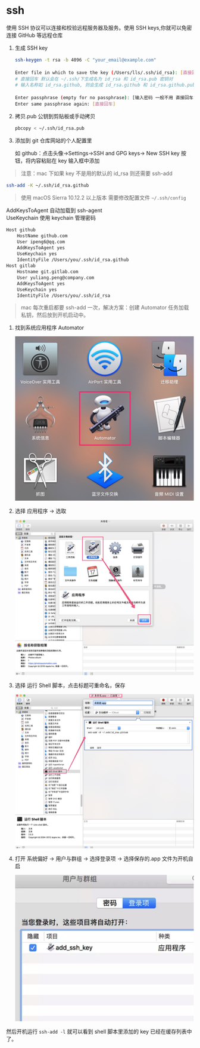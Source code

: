 # ssh

使用 SSH 协议可以连接和校验远程服务器及服务。使用 SSH keys,你就可以免密连接 GitHub 等远程仓库

1. 生成 SSH key

   ```bash
   ssh-keygen -t rsa -b 4096 -C "your_email@example.com"

   Enter file in which to save the key (/Users/lls/.ssh/id_rsa): [直接回车]
   # 直接回车 默认会在 ~/.ssh/下生成名为 id_rsa 和 id_rsa.pub 密钥对
   # 输入名称如 id_rsa.github, 则会生成 id_rsa.github 和 id_rsa.github.pub 密钥对

   Enter passphrase (empty for no passphrase): [输入密码 一般不用 直接回车]
   Enter same passphrase again: [直接回车]
   ```

2. 拷贝.pub 公钥到剪贴板或手动拷贝

   ```bash
   pbcopy < ~/.ssh/id_rsa.pub
   ```

3. 添加到 git 仓库网站的个人配置里

   如 github：点击头像->Settings->SSH and GPG keys-> New SSH key 按钮，将内容粘贴在 key 输入框中添加

> 注意：mac 下如果 key 不是用的默认的 id_rsa 则还需要 ssh-add

```bash
ssh-add -K ~/.ssh/id_rsa.github
```

> 使用 macOS Sierra 10.12.2 以上版本 需要修改配置文件 `~/.ssh/config`

AddKeysToAgent 自动加载到 ssh-agent\
UseKeychain 使用 keychain 管理密码

```text
Host github
    HostName github.com
    User ipeng6@qq.com
    AddKeysToAgent yes
    UseKeychain yes
    IdentityFile /Users/you/.ssh/id_rsa.github
Host gitlab
    Hostname git.gitlab.com
    User yuliang.peng@company.com
    AddKeysToAgent yes
    UseKeychain yes
    IdentityFile /Users/you/.ssh/id_rsa
```

> mac 每次重启都要 ssh-add 一次，解决方案：创建 Automator 任务加载私钥，然后放到开机启动中。

1. 找到系统应用程序 Automator

   ![](img/automator1.jpg ':size=500')

2. 选择 应用程序 -> 选取

   ![](img/automator2.jpg)

3. 选择 运行 Shell 脚本，点击标题可重命名，保存

   ![](img/automator3.jpg)

4. 打开 系统偏好 -> 用户与群组 -> 选择登录项 -> 选择保存的.app 文件为开机自启

   ![](img/automator4.jpg ':size=500')

然后开机运行 `ssh-add -l` 就可以看到 shell 脚本里添加的 key 已经在缓存列表中了。
